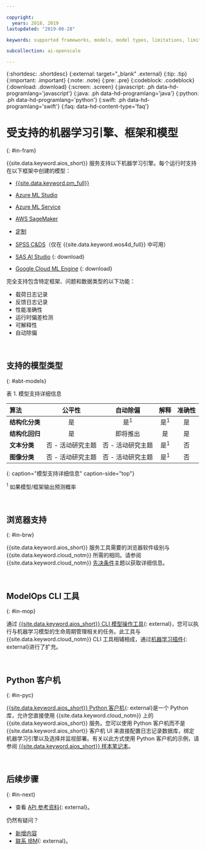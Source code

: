 ```yaml
---

copyright:
  years: 2018, 2019
lastupdated: "2019-06-28"

keywords: supported frameworks, models, model types, limitations, limits

subcollection: ai-openscale

---
```


{:shortdesc: .shortdesc}
{:external: target="_blank" .external}
{:tip: .tip}
{:important: .important}
{:note: .note}
{:pre: .pre}
{:codeblock: .codeblock}
{:download: .download}
{:screen: .screen}
{:javascript: .ph data-hd-programlang='javascript'}
{:java: .ph data-hd-programlang='java'}
{:python: .ph data-hd-programlang='python'}
{:swift: .ph data-hd-programlang='swift'}
{:faq: data-hd-content-type='faq'}

# 受支持的机器学习引擎、框架和模型
{: #in-fram}

{{site.data.keyword.aios_short}} 服务支持以下机器学习引擎。每个运行时支持在以下框架中创建的模型：

- [{{site.data.keyword.pm_full}}](/docs/services/ai-openscale?topic=ai-openscale-frmwrks-wml#frmwrks-wml) 
- [Azure ML Studio](/docs/services/ai-openscale?topic=ai-openscale-frmwrks-azure#frmwrks-azure)
- [Azure ML Service](/docs/services/ai-openscale?topic=ai-openscale-frmwrks-azureservice#frmwrks-azureservice)
- [AWS SageMaker](/docs/services/ai-openscale?topic=ai-openscale-frmwrks-aws-sage#frmwrks-aws-sage)
- [定制](/docs/services/ai-openscale?topic=ai-openscale-frmwrks-custom#frmwrks-custom)
- [SPSS C&DS](/docs/services/ai-openscale?topic=ai-openscale-frmwrks-spss#frmwrks-spss)（仅在 {{site.data.keyword.wos4d_full}} 中可用）

- [SAS AI Studio](/docs/services/ai-openscale?topic=ai-openscale-frmwrks-sas#frmwrks-sas)
{: download}
- [Google Cloud ML Engine](/docs/services/ai-openscale?topic=ai-openscale-frmwrks-google#frmwrks-google)
{: download}

完全支持包含特定框架、问题和数据类型的以下功能：

- 载荷日志记录	
- 反馈日志记录	
- 性能准确性	
- 运行时偏差检测	
- 可解释性	
- 自动除偏

<p>&nbsp;</p>


## 支持的模型类型
{: #abt-models}

表 1. 模型支持详细信息

| 算法 | **公平性** | **自动除偏** | **解释** | **准确性** |
|:---|:---:|:---:|:---:|:---:|
| **结构化分类** |是| 是<sup>1</sup> | 是<sup>1</sup> |是|
| **结构化回归**     |是| 即将推出 |是|是|
| **文本分类**       | 否 - 活动研究主题 | 否 - 活动研究主题 | 是<sup>1</sup> |否|
| **图像分类**       | 否 - 活动研究主题 | 否 - 活动研究主题 | 是<sup>1</sup> |否||
{: caption="模型支持详细信息" caption-side="top"}

<sup>1</sup> 如果模型/框架输出预测概率

<p>&nbsp;</p>

## 浏览器支持
{: #in-brw}

{{site.data.keyword.aios_short}} 服务工具需要的浏览器软件级别与 {{site.data.keyword.cloud_notm}} 所需的相同。请参阅 {{site.data.keyword.cloud_notm}} [先决条件](/docs/overview?topic=overview-prereqs-platform#browsers-platform)主题以获取详细信息。

<p>&nbsp;</p>

## ModelOps CLI 工具
{: #in-mop}

通过 [{{site.data.keyword.aios_short}} CLI 模型操作工具](https://github.com/IBM-Watson/aiopenscale-modelops-cli){: external}，您可以执行与机器学习模型的生命周期管理相关的任务。此工具与 {{site.data.keyword.cloud_notm}} CLI 工具相辅相成，通过[机器学习插件](https://www.ibm.com/support/knowledgecenter/DSXDOC/analyze-data/ml_dlaas_environment.html){: external}进行了扩充。

<p>&nbsp;</p>

## Python 客户机
{: #in-pyc}

[{{site.data.keyword.aios_short}} Python 客户机](http://ai-openscale-python-client.mybluemix.net/){: external}是一个 Python 库，允许您直接使用 {{site.data.keyword.cloud_notm}} 上的 {{site.data.keyword.aios_short}} 服务。您可以使用 Python 客户机而不是 {{site.data.keyword.aios_short}} 客户机 UI 来直接配置日志记录数据库，绑定机器学习引擎以及选择并监视部署。有关以此方式使用 Python 客户机的示例，请参阅 [{{site.data.keyword.aios_short}} 样本笔记本](https://github.com/pmservice/ai-openscale-tutorials/tree/master/notebooks)。

<p>&nbsp;</p>

## 后续步骤
{: #in-next}

- 查看 [API 参考资料](https://{DomainName}/apidocs/ai-openscale){: external}。

仍然有疑问？ 

- [新增内容](/docs/services/ai-openscale?topic=ai-openscale-rn-relnotes)
- [联系 IBM](https://www.ibm.com/account/reg/us-en/signup?formid=MAIL-watson){: external}。
